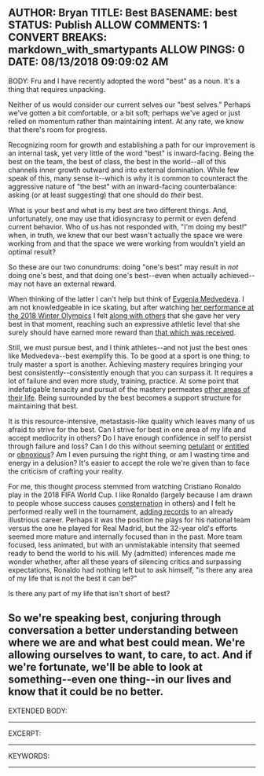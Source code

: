 AUTHOR: Bryan
TITLE: Best
BASENAME: best
STATUS: Publish
ALLOW COMMENTS: 1
CONVERT BREAKS: markdown_with_smartypants
ALLOW PINGS: 0
DATE: 08/13/2018 09:09:02 AM
-----
BODY:
Fru and I have recently adopted the word "best" as a noun. It's a thing that requires unpacking.

Neither of us would consider our current selves our "best selves." Perhaps we've gotten a bit comfortable, or a bit soft; perhaps we've aged or just relied on momentum rather than maintaining intent. At any rate, we know that there's room for progress. 

Recognizing room for growth and establishing a path for our improvement is an internal task, yet very little of the word "best" is inward-facing. Being the best on the team, the best of class, the best in the world--all of this channels inner growth outward and into external domination. While few speak of this, many sense it--which is why it is common to counteract the aggressive nature of "the best" with an inward-facing counterbalance: asking (or at least suggesting) that one should do *their* best.

What is your best and what is my best are two different things. And, unfortunately, one may use that idiosyncrasy to permit or even defend current behavior. Who of us has not responded with, "I'm doing my best!" when, in truth, we knew that our best wasn't actually the space we were working from and that the space we were working from wouldn't yield an optimal result?

So these are our two conundrums: doing "one's best" may result in *not* doing one's best, and that doing one's best--even when actually achieved--may not have an external reward. 

When thinking of the latter I can't help but think of [Evgenia Medvedeva](https://slate.com/culture/2018/02/evgenia-medvedeva-is-the-worlds-best-skater-and-she-loves-dancing-in-malls.html). I am not knowledgeable in ice skating, but after watching [her performance at the 2018 Winter Olympics](https://www.youtube.com/watch?v=4mxCtzyHL6k) I felt [along with others](https://www.thecut.com/2018/02/zagitova-medvedeva-olympic-figure-skating-upset.html) that she gave her very best in that moment, reaching such an expressive athletic level that she surely should have earned more reward than [that which was received](https://www.vox.com/culture/2018/2/23/17043540/evgenia-medvedeva-alina-zagitova-olympics-figure-skating).

Still, we must pursue best, and I think athletes--and not just the best ones like Medvedeva--best exemplify this. To be good at a sport is one thing; to truly master a sport is another. Achieving mastery requires bringing your best consistently--consistently enough that you can surpass it. It requires a lot of failure and even more study, training, practice. At some point that indefatigable tenacity and pursuit of the mastery permeates [other areas of their life](http://www.espn.com/espn/feature/story/_/id/22358028/the-nba-obsession-wine). Being surrounded by the best becomes a support structure for maintaining that best. 

It is this resource-intensive, metastasis-like quality which leaves many of us afraid to strive for the best. Can I strive for best in one area of my life and accept mediocrity in others? Do I have enough confidence in self to persist through failure and loss? Can I do this without seeming [petulant](https://www.washingtonpost.com/news/early-lead/wp/2018/02/22/a-canadian-hockey-player-refuses-to-wear-silver-medal-after-loss-to-u-s/?noredirect=on&utm_term=.1998f5293a06) or [entitled](https://apnews.com/518e53f5dcec4c86bd62a0e3e170d151) or [obnoxious](https://www.theguardian.com/technology/2018/jul/18/elon-musk-apologises-for-calling-thai-cave-rescue-diver-a-pedo)? Am I even pursuing the right thing, or am I wasting time and energy in a delusion? It's easier to accept the role we're given than to face the criticism of crafting your reality.

For me, this thought process stemmed from watching Cristiano Ronaldo play in the 2018 FIFA World Cup. I like Ronaldo (largely because I am drawn to people whose success causes [consternation](http://www.espn.com/soccer/blog/the-toe-poke/65/post/2247212/cristiano-ronaldo-33-reasons-to-love-or-hate-him) in others) and I felt he performed really well in the tournament, [adding records](http://www.goal.com/en-us/news/ronaldo-finally-has-a-world-cup-performance-to-sit-alongside-his-/qvhs25c6727q1qzz72mib4b4t) to an already illustrious career. Perhaps it was the position he plays for his national team versus the one he played for Real Madrid, but the 32-year old's efforts seemed more mature and internally focused than in the past. More team focused, less animated, but with an unmistakable intensity that seemed ready to bend the world to his will. My (admitted) inferences made me wonder whether, after all these years of silencing critics and surpassing expectations, Ronaldo had nothing left but to ask himself, "is there any area of my life that is not the best it can be?"

Is there any part of my life that isn't short of best?

So we're speaking best, conjuring through conversation a better understanding between where we are and what best could mean. We're allowing ourselves to want, to care, to act. And if we're fortunate, we'll be able to look at something--even one thing--in our lives and know that it could be no better.
-----
EXTENDED BODY:

-----
EXCERPT:

-----
KEYWORDS:

-----


